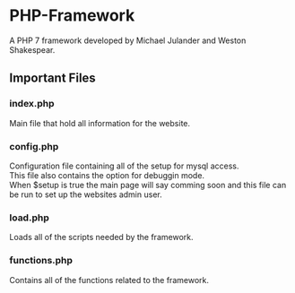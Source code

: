 # PHP-Framework #
A PHP 7 framework developed by Michael Julander and Weston Shakespear.
## Important Files ##
### index.php ###
Main file that hold all information for the website.
### config.php ###
Configuration file containing all of the setup for mysql access.<br>
This file also contains the option for debuggin mode.<br>
When $setup is true the main page will say comming soon and this file can be run to set up the websites admin user.
### load.php ###
Loads all of the scripts needed by the framework.
### functions.php ###
Contains all of the functions related to the framework.
